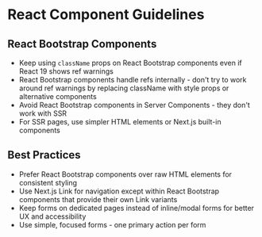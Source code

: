 # React Component Guidelines

## React Bootstrap Components

- Keep using `className` props on React Bootstrap components even if React 19 shows ref warnings
- React Bootstrap components handle refs internally - don't try to work around ref warnings by replacing className with style props or alternative components
- Avoid React Bootstrap components in Server Components - they don't work with SSR
- For SSR pages, use simpler HTML elements or Next.js built-in components

## Best Practices

- Prefer React Bootstrap components over raw HTML elements for consistent styling
- Use Next.js Link for navigation except within React Bootstrap components that provide their own Link variants
- Keep forms on dedicated pages instead of inline/modal forms for better UX and accessibility
- Use simple, focused forms - one primary action per form


